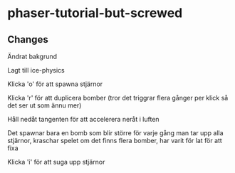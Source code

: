 # phaser-tutorial-but-screwed
## Changes

Ändrat bakgrund

Lagt till ice-physics

Klicka 'o' för att spawna stjärnor

Klicka 'r' för att duplicera bomber (tror det triggrar flera gånger per klick så det ser ut som ännu mer)

Håll nedåt tangenten för att accelerera neråt i luften

Det spawnar bara en bomb som blir större för varje gång man tar upp alla stjärnor, kraschar spelet om det finns flera bomber, har varit för lat för att fixa

Klicka 'i' för att suga upp stjärnor
